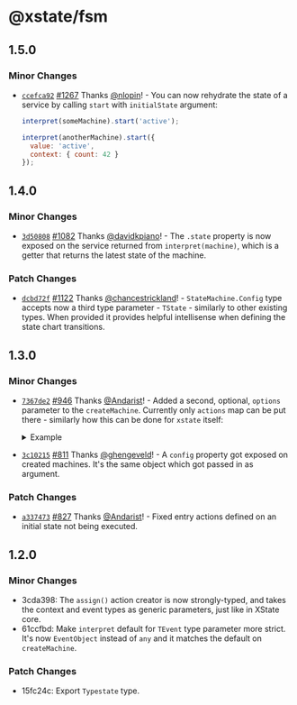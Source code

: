 # @xstate/fsm

## 1.5.0

### Minor Changes

- [`ccefca92`](https://github.com/davidkpiano/xstate/commit/ccefca92a1261cf8d9a1e356557af4c8d5fbaffb) [#1267](https://github.com/davidkpiano/xstate/pull/1267) Thanks [@nlopin](https://github.com/nlopin)! - You can now rehydrate the state of a service by calling `start` with `initialState` argument:

  ```js
  interpret(someMachine).start('active');

  interpret(anotherMachine).start({
    value: 'active',
    context: { count: 42 }
  });
  ```

## 1.4.0

### Minor Changes

- [`3d50808`](https://github.com/davidkpiano/xstate/commit/3d50808ac68b1f52de49969e5e83b2c341fda525) [#1082](https://github.com/davidkpiano/xstate/pull/1082) Thanks [@davidkpiano](https://github.com/davidkpiano)! - The `.state` property is now exposed on the service returned from `interpret(machine)`, which is a getter that returns the latest state of the machine.

### Patch Changes

- [`dcbd72f`](https://github.com/davidkpiano/xstate/commit/dcbd72ffe1804d6c50b5ebf2d17ec2b74a8c7b58) [#1122](https://github.com/davidkpiano/xstate/pull/1122) Thanks [@chancestrickland](https://github.com/chancestrickland)! - `StateMachine.Config` type accepts now a third type parameter - `TState` - similarly to other existing types. When provided it provides helpful intellisense when defining the state chart transitions.

## 1.3.0

### Minor Changes

- [`7367de2`](https://github.com/davidkpiano/xstate/commit/7367de29a641e693702e919160292022a4d35323) [#946](https://github.com/davidkpiano/xstate/pull/946) Thanks [@Andarist](https://github.com/Andarist)! - Added a second, optional, `options` parameter to the `createMachine`. Currently only `actions` map can be put there - similarly how this can be done for `xstate` itself:

  <details>
  <summary>Example</summary>

  ```js
  const machine = createMachine({
    initial: 'idle'
    states: {
      idle: {
        on: {
          LOAD: {
            target: 'loading',
            actions: 'fetchData'
          }
        }
      },
      loading: {
        // ...
      }
    }
  }, {
    actions: {
      fetchData: () => /* ... */
    }
  })
  ```

  </details>

* [`3c10215`](https://github.com/davidkpiano/xstate/commit/3c102158d24d3f12aa671bc39dea0a2e98e3c34f) [#811](https://github.com/davidkpiano/xstate/pull/811) Thanks [@ghengeveld](https://github.com/ghengeveld)! - A `config` property got exposed on created machines. It's the same object which got passed in as argument.

### Patch Changes

- [`a337473`](https://github.com/davidkpiano/xstate/commit/a337473c669c3a486c5cfa4a0ff4956b5136053d) [#827](https://github.com/davidkpiano/xstate/pull/827) Thanks [@Andarist](https://github.com/Andarist)! - Fixed entry actions defined on an initial state not being executed.

## 1.2.0

### Minor Changes

- 3cda398: The `assign()` action creator is now strongly-typed, and takes the context and event types as generic parameters, just like in XState core.
- 61ccfbd: Make `interpret` default for `TEvent` type parameter more strict. It's now `EventObject` instead of `any` and it matches the default on `createMachine`.

### Patch Changes

- 15fc24c: Export `Typestate` type.
